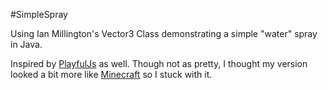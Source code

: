 #SimpleSpray

Using Ian Millington's Vector3 Class demonstrating a simple "water" spray in Java. 

Inspired by [PlayfulJs](https://github.com/hunterloftis/playfuljs-demos/tree/gh-pages/particles2) as well. Though not as pretty, I thought my version looked a bit more like [Minecraft](https://minecraft.net/) so I stuck with it.

